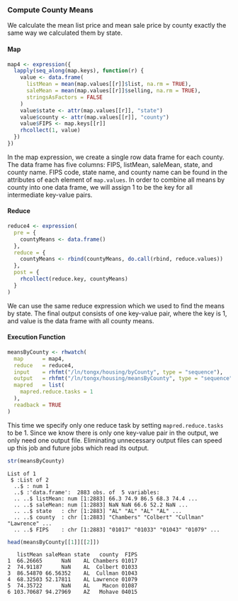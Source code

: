 ### Compute County Means ###

We calculate the mean list price and mean sale price by county exactly the same way we 
calculated them by state. 

#### Map ####


```r
map4 <- expression({
  lapply(seq_along(map.keys), function(r) {
    value <- data.frame(
      listMean = mean(map.values[[r]]$list, na.rm = TRUE),
      saleMean = mean(map.values[[r]]$selling, na.rm = TRUE),
      stringsAsFactors = FALSE
    )
    value$state <- attr(map.values[[r]], "state")
    value$county <- attr(map.values[[r]], "county")
    value$FIPS <- map.keys[[r]]
    rhcollect(1, value)
  })
})
```

In the map expression, we create a single row data frame for each county. The data frame has five
columns: FIPS, listMean, saleMean, state, and county name. FIPS code, state name, and county name 
can be found in the attributes of each element of `map.values`. In order to combine all means by
county into one data frame, we will assign 1 to be the key for all intermediate key-value pairs.

#### Reduce ####


```r
reduce4 <- expression(
  pre = {
    countyMeans <- data.frame()
  },
  reduce = {
    countyMeans <- rbind(countyMeans, do.call(rbind, reduce.values))
  },
  post = {
    rhcollect(reduce.key, countyMeans)
  }
)
```

We can use the same reduce expression which we used to find the means by state. The final output
consists of one key-value pair, where the key is 1, and value is the data frame with all county
means.

#### Execution Function ####


```r
meansByCounty <- rhwatch(
  map      = map4,
  reduce   = reduce4,
  input    = rhfmt("/ln/tongx/housing/byCounty", type = "sequence"),
  output   = rhfmt("/ln/tongx/housing/meansByCounty", type = "sequence"),
  mapred   = list( 
    mapred.reduce.tasks = 1
  ),
  readback = TRUE
)
```

This time we specify only one reduce task by setting `mapred.reduce.tasks` to be 1.
Since we know there is only one
key-value pair in the output, we only need one output file. Eliminating unnecessary output files 
can speed up this job and future jobs which read its output.


```r
str(meansByCounty)
```
```
List of 1
 $ :List of 2
  ..$ : num 1
  ..$ :'data.frame':  2883 obs. of  5 variables:
  .. ..$ listMean: num [1:2883] 66.3 74.9 86.5 68.3 74.4 ...
  .. ..$ saleMean: num [1:2883] NaN NaN 66.6 52.2 NaN ...
  .. ..$ state   : chr [1:2883] "AL" "AL" "AL" "AL" ...
  .. ..$ county  : chr [1:2883] "Chambers" "Colbert" "Cullman" "Lawrence" ...
  .. ..$ FIPS    : chr [1:2883] "01017" "01033" "01043" "01079" ...
```

```r
head(meansByCounty[[1]][[2]])
```
```
   listMean saleMean state   county  FIPS
1  66.26665      NaN    AL Chambers 01017
2  74.91187      NaN    AL  Colbert 01033
3  86.54870 66.56352    AL  Cullman 01043
4  68.32503 52.17811    AL Lawrence 01079
5  74.35722      NaN    AL    Macon 01087
6 103.70687 94.27969    AZ   Mohave 04015
```
